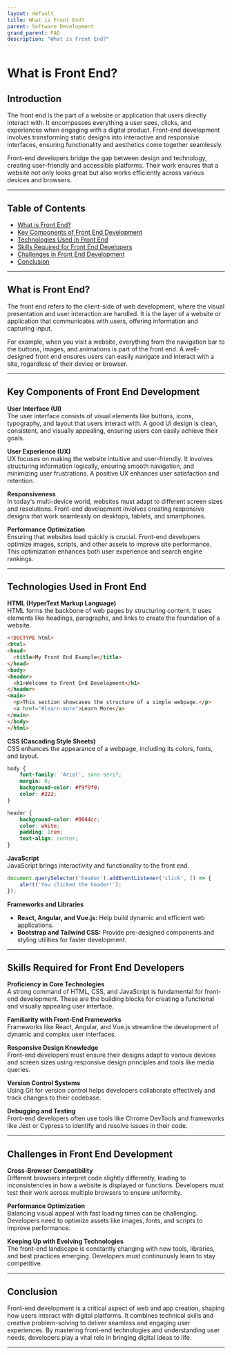 ```yaml
---
layout: default
title: What is Front End?
parent: Software Development
grand_parent: FAQ
description: "What is Front End?"
---
```


# What is Front End?

## **Introduction**

The front end is the part of a website or application that users directly interact with. It encompasses everything a
user sees, clicks, and experiences when engaging with a digital product. Front-end development involves transforming
static designs into interactive and responsive interfaces, ensuring functionality and aesthetics come together
seamlessly.

Front-end developers bridge the gap between design and technology, creating user-friendly and accessible platforms.
Their work ensures that a website not only looks great but also works efficiently across various devices and browsers.

---

## **Table of Contents**

- [What is Front End?](#what-is-front-end)
- [Key Components of Front End Development](#key-components-of-front-end-development)
- [Technologies Used in Front End](#technologies-used-in-front-end)
- [Skills Required for Front End Developers](#skills-required-for-front-end-developers)
- [Challenges in Front End Development](#challenges-in-front-end-development)
- [Conclusion](#conclusion)

---

## **What is Front End?**

The front end refers to the client-side of web development, where the visual presentation and user interaction are
handled. It is the layer of a website or application that communicates with users, offering information and capturing
input.

For example, when you visit a website, everything from the navigation bar to the buttons, images, and animations is part
of the front end. A well-designed front end ensures users can easily navigate and interact with a site, regardless of
their device or browser.

---

## **Key Components of Front End Development**

**User Interface (UI)**  
The user interface consists of visual elements like buttons, icons, typography, and layout that users interact with. A
good UI design is clean, consistent, and visually appealing, ensuring users can easily achieve their goals.

**User Experience (UX)**  
UX focuses on making the website intuitive and user-friendly. It involves structuring information logically, ensuring
smooth navigation, and minimizing user frustrations. A positive UX enhances user satisfaction and retention.

**Responsiveness**  
In today's multi-device world, websites must adapt to different screen sizes and resolutions. Front-end development
involves creating responsive designs that work seamlessly on desktops, tablets, and smartphones.

**Performance Optimization**  
Ensuring that websites load quickly is crucial. Front-end developers optimize images, scripts, and other assets to
improve site performance. This optimization enhances both user experience and search engine rankings.

---

## **Technologies Used in Front End**

**HTML (HyperText Markup Language)**  
HTML forms the backbone of web pages by structuring content. It uses elements like headings, paragraphs, and links to
create the foundation of a website.

```html
<!DOCTYPE html>
<html>
<head>
  <title>My Front End Example</title>
</head>
<body>
<header>
  <h1>Welcome to Front End Development</h1>
</header>
<main>
  <p>This section showcases the structure of a simple webpage.</p>
  <a href="#learn-more">Learn More</a>
</main>
</body>
</html>
```

**CSS (Cascading Style Sheets)**  
CSS enhances the appearance of a webpage, including its colors, fonts, and layout.

```css
body {
    font-family: 'Arial', sans-serif;
    margin: 0;
    background-color: #f9f9f9;
    color: #222;
}

header {
    background-color: #0044cc;
    color: white;
    padding: 1rem;
    text-align: center;
}
```

**JavaScript**  
JavaScript brings interactivity and functionality to the front end.

```javascript
document.querySelector('header').addEventListener('click', () => {
	alert('You clicked the header!');
});
```

**Frameworks and Libraries**

- **React, Angular, and Vue.js:** Help build dynamic and efficient web applications.
- **Bootstrap and Tailwind CSS:** Provide pre-designed components and styling utilities for faster development.

---

## **Skills Required for Front End Developers**

**Proficiency in Core Technologies**  
A strong command of HTML, CSS, and JavaScript is fundamental for front-end development. These are the building blocks
for creating a functional and visually appealing user interface.

**Familiarity with Front-End Frameworks**  
Frameworks like React, Angular, and Vue.js streamline the development of dynamic and complex user interfaces.

**Responsive Design Knowledge**  
Front-end developers must ensure their designs adapt to various devices and screen sizes using responsive design
principles and tools like media queries.

**Version Control Systems**  
Using Git for version control helps developers collaborate effectively and track changes to their codebase.

**Debugging and Testing**  
Front-end developers often use tools like Chrome DevTools and frameworks like Jest or Cypress to identify and resolve
issues in their code.

---

## **Challenges in Front End Development**

**Cross-Browser Compatibility**  
Different browsers interpret code slightly differently, leading to inconsistencies in how a website is displayed or
functions. Developers must test their work across multiple browsers to ensure uniformity.

**Performance Optimization**  
Balancing visual appeal with fast loading times can be challenging. Developers need to optimize assets like images,
fonts, and scripts to improve performance.

**Keeping Up with Evolving Technologies**  
The front-end landscape is constantly changing with new tools, libraries, and best practices emerging. Developers must
continuously learn to stay competitive.

---

## **Conclusion**

Front-end development is a critical aspect of web and app creation, shaping how users interact with digital platforms.
It combines technical skills and creative problem-solving to deliver seamless and engaging user experiences. By
mastering front-end technologies and understanding user needs, developers play a vital role in bringing digital ideas to
life.

---  